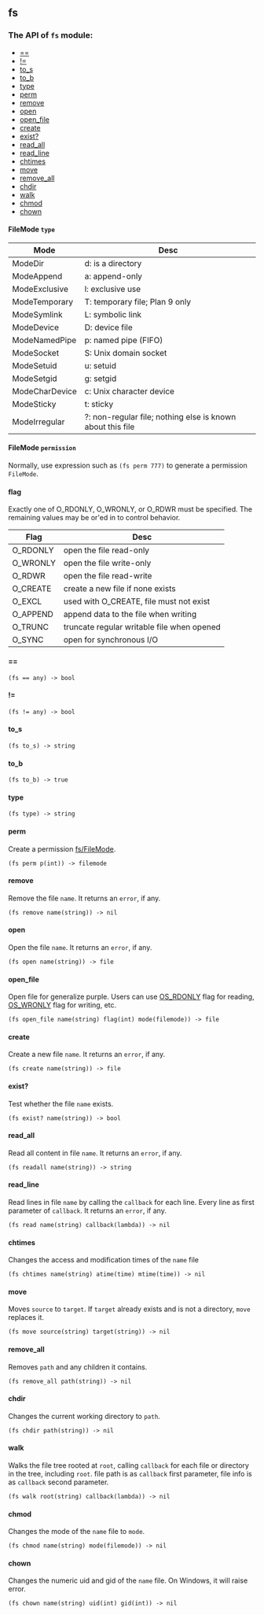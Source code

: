 fs
-

### The API of `fs` module:

+ [==](#==)
+ [!=](#!=)
+ [to_s](#to_s)
+ [to_b](#to_b)
+ [type](#type)
+ [perm](#perm)
+ [remove](#remove)
+ [open](#open)
+ [open_file](#open_file)
+ [create](#create)
+ [exist?](#exist?)
+ [read_all](#read_all)
+ [read_line](#read_line)
+ [chtimes](#chtimes)
+ [move](#move)
+ [remove_all](#remove_all)
+ [chdir](#chdir)
+ [walk](#walk)
+ [chmod](#chmod)
+ [chown](#chown)

#### FileMode `type`

|Mode|Desc|
|----|-----|
|ModeDir|d: is a directory
|ModeAppend|a: append-only
|ModeExclusive|l: exclusive use
|ModeTemporary|T: temporary file; Plan 9 only
|ModeSymlink|L: symbolic link
|ModeDevice|D: device file
|ModeNamedPipe|p: named pipe (FIFO)
|ModeSocket|S: Unix domain socket
|ModeSetuid|u: setuid
|ModeSetgid|g: setgid
|ModeCharDevice|c: Unix character device
|ModeSticky|t: sticky
|ModeIrregular|?: non-regular file; nothing else is known about this file

#### FileMode `permission`

Normally, use expression such as `(fs perm 777)` to generate a permission
`FileMode`.

####  flag

Exactly one of O_RDONLY, O_WRONLY, or O_RDWR must be specified.
The remaining values may be or'ed in to control behavior.

|Flag|Desc|
|----|-----|
|O_RDONLY|open the file read-only|
|O_WRONLY|open the file write-only|
|O_RDWR|open the file read-write|
|O_CREATE|create a new file if none exists|
|O_EXCL|used with O_CREATE, file must not exist|
|O_APPEND|append data to the file when writing|
|O_TRUNC|truncate regular writable file when opened|
|O_SYNC|open for synchronous I/O|


#### ==

```aquarius
(fs == any) -> bool
```

#### !=

```aquarius
(fs != any) -> bool
```

#### to_s

```aquarius
(fs to_s) -> string
```

#### to_b

```aquarius
(fs to_b) -> true
```

#### type

```aquarius
(fs type) -> string
```

#### perm

Create a permission [fs/FileMode](lib-fs-filemode.md).

```aquarius
(fs perm p(int)) -> filemode
```

#### remove

Remove the file `name`. It returns an `error`, if any.

```aquarius
(fs remove name(string)) -> nil
```

#### open

Open the file `name`. It returns an `error`, if any.

```aquarius
(fs open name(string)) -> file
```

#### open_file

Open file for generalize purple. Users can use [OS_RDONLY](#flag)
flag for reading, [OS_WRONLY](#flag) flag for writing, etc.

```aquarius
(fs open_file name(string) flag(int) mode(filemode)) -> file
```

#### create

Create a new file `name`. It returns an `error`, if any.

```aquarius
(fs create name(string)) -> file
```

#### exist?

Test whether the file `name` exists.

```aquarius
(fs exist? name(string)) -> bool
```

#### read_all

Read all content in file `name`. It returns an `error`, if any.

```aquarius
(fs readall name(string)) -> string
```

#### read_line

Read lines in file `name` by calling the `callback` for each line.
Every line as first parameter of `callback`.
It returns an `error`, if any.

```aquarius
(fs read name(string) callback(lambda)) -> nil
```

#### chtimes

Changes the access and modification times of the `name` file

```aquarius
(fs chtimes name(string) atime(time) mtime(time)) -> nil
```

#### move

Moves `source` to `target`. If `target` already exists and is 
not a directory, `move` replaces it.

```aquarius
(fs move source(string) target(string)) -> nil
```

#### remove_all

Removes `path` and any children it contains.

```aquarius
(fs remove_all path(string)) -> nil
```

#### chdir

Changes the current working directory to `path`.

```aquarius
(fs chdir path(string)) -> nil
```

#### walk

Walks the file tree rooted at `root`, calling `callback` for each 
file or directory in the tree, including `root`.
file path is as `callback` first parameter,
file info is as `callback` second parameter.

```aquarius
(fs walk root(string) callback(lambda)) -> nil
```

#### chmod

Changes the mode of the `name` file to `mode`.

```aquarius
(fs chmod name(string) mode(filemode)) -> nil
```

#### chown

Changes the numeric uid and gid of the `name` file.
On Windows, it will raise error.

```aquarius
(fs chown name(string) uid(int) gid(int)) -> nil
```
